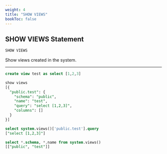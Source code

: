 ```yaml
---
weight: 4
title: "SHOW VIEWS"
bookToc: false
---
```


## SHOW VIEWS Statement

```SQL
SHOW VIEWS
```

Show views created in the system.

---

```SQL
create view test as select [1,2,3]

show views
[{
  "public.test": {
    "schema": "public",
    "name": "test",
    "query": "select [1,2,3]",
    "columns": []
  }
}]

select system.views()['public.test'].query
["select [1,2,3]"]

select *.schema, *.name from system.views()
[["public", "test"]]
```
